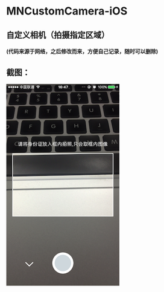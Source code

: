 # MNCustomCamera-iOS
## 自定义相机（拍摄指定区域）
#### (代码来源于网络，之后修改而来，方便自己记录，随时可以删除)

## 截图：
![](https://github.com/maning0303/MNCustomCamera-iOS/raw/master/screenshots/mn_camera_01.png)
